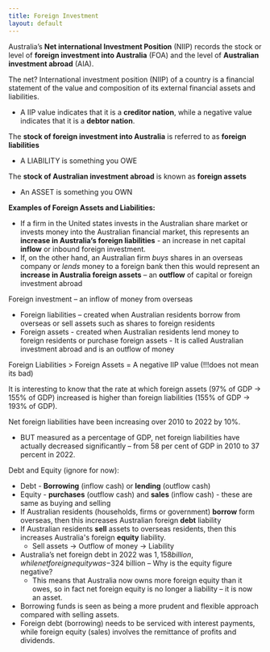 ```yaml
---
title: Foreign Investment
layout: default
---
```

Australia’s **Net international Investment Position** (NIIP) records the stock or level of **foreign investment into Australia** (FOA) and the level of **Australian investment abroad** (AIA).

The net? International investment position (NIIP) of a country is a financial statement of the value and composition of its external financial assets and liabilities.
- A IIP value indicates that it is a **creditor nation**, while a negative value indicates that it is a **debtor nation**.

The **stock of foreign investment into Australia** is referred to as **foreign liabilities**
- A LIABILITY is something you OWE

The **stock of Australian investment abroad** is known as **foreign assets**
- An ASSET is something you OWN

**Examples of Foreign Assets and Liabilities:**
- If a firm in the United states invests in the Australian share market or invests money into the Australian financial market, this represents an **increase in Australia‘s foreign liabilities** - an increase in net capital **inflow** or inbound foreign investment.
- If, on the other hand, an Australian firm *buys* shares in an overseas company or *lends* money to a foreign bank then this would represent an **increase in Australia foreign assets** – an **outflow** of capital or foreign investment abroad

Foreign investment – an inflow of money from overseas
- Foreign liabilities – created when Australian residents borrow from overseas or sell assets such as shares to foreign residents
- Foreign assets - created when Australian residents lend money to foreign residents or purchase foreign assets - It is called Australian investment abroad and is an outflow of money

Foreign Liabilities > Foreign Assets = A negative IIP value (!!!does not mean its bad)

It is interesting to know that the rate at which foreign assets (97% of GDP -> 155% of GDP) increased is higher than foreign liabilities (155% of GDP -> 193% of GDP).

Net foreign liabilities have been increasing over 2010 to 2022 by 10%.
- BUT measured as a percentage of GDP, net foreign liabilities have actually decreased significantly – from 58 per cent of GDP in 2010 to 37 percent in 2022.


Debt and Equity (ignore for now):
- Debt - **Borrowing** (inflow cash) or **lending** (outflow cash)
- Equity - **purchases** (outflow cash) and **sales** (inflow cash) - these are same as buying and selling
- If Australian residents (households, firms or government) **borrow** form overseas, then this increases Australian foreign **debt** liability
- If Australian residents **sell** assets to overseas residents, then this increases Australia's foreign **equity** liability.
	- Sell assets -> Outflow of money -> Liability
- Australia’s net foreign debt in 2022 was $1,158 billion, while net foreign equity was -$324 billion – Why is the equity figure negative?
	- This means that Australia now owns more foreign equity than it owes, so in fact net foreign equity is no longer a liability – it is now an asset.
- Borrowing funds is seen as being a more prudent and flexible approach compared with selling assets.
- Foreign debt (borrowing) needs to be serviced with interest payments, while foreign equity (sales) involves the remittance of profits and dividends.
